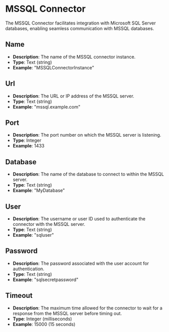 # MSSQL Connector

The MSSQL Connector facilitates integration with Microsoft SQL Server databases, enabling seamless communication with MSSQL databases.

## Name
- **Description**: The name of the MSSQL connector instance.
- **Type**: Text (string)
- **Example**: "MSSQLConnectorInstance"

## Url
- **Description**: The URL or IP address of the MSSQL server.
- **Type**: Text (string)
- **Example**: "mssql.example.com"

## Port
- **Description**: The port number on which the MSSQL server is listening.
- **Type**: Integer
- **Example**: 1433

## Database
- **Description**: The name of the database to connect to within the MSSQL server.
- **Type**: Text (string)
- **Example**: "MyDatabase"

## User
- **Description**: The username or user ID used to authenticate the connector with the MSSQL server.
- **Type**: Text (string)
- **Example**: "sqluser"

## Password
- **Description**: The password associated with the user account for authentication.
- **Type**: Text (string)
- **Example**: "sqlsecretpassword"

## Timeout
- **Description**: The maximum time allowed for the connector to wait for a response from the MSSQL server before timing out.
- **Type**: Integer (milliseconds)
- **Example**: 15000 (15 seconds)
